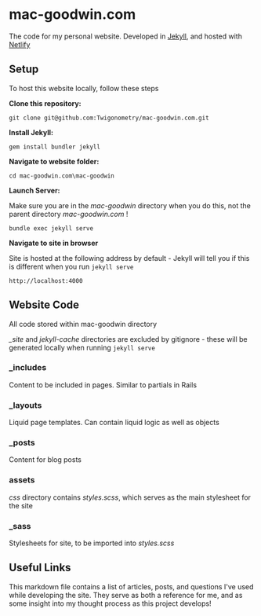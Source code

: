 # mac-goodwin.com
The code for my personal website. Developed in [Jekyll](https://jekyllrb.com/), and hosted with [Netlify](https://www.netlify.com/)

## Setup

To host this website locally, follow these steps

**Clone this repository:**

`git clone git@github.com:Twigonometry/mac-goodwin.com.git`

**Install Jekyll:**

`gem install bundler jekyll`

**Navigate to website folder:**

`cd mac-goodwin.com\mac-goodwin`

**Launch Server:**

Make sure you are in the *mac-goodwin* directory when you do this, not the parent directory *mac-goodwin&#46;com* !

`bundle exec jekyll serve`

**Navigate to site in browser**

Site is hosted at the following address by default - Jekyll will tell you if this is different when you run `jekyll serve`

`http://localhost:4000`

## Website Code

All code stored within mac-goodwin directory

*_site* and *jekyll-cache* directories are excluded by gitignore - these will be generated locally when running `jekyll serve`

### _includes

Content to be included in pages. Similar to partials in Rails

### _layouts

Liquid page templates. Can contain liquid logic as well as objects

### _posts

Content for blog posts

### assets

*css* directory contains *styles.scss*, which serves as the main stylesheet for the site

### _sass

Stylesheets for site, to be imported into *styles.scss*

## Useful Links

This markdown file contains a list of articles, posts, and questions I've used while developing the site. They serve as both a reference for me, and as some insight into my thought process as this project develops!
